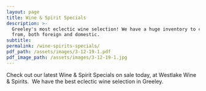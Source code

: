 ```yaml
---
layout: page
title: Wine & Spirit Specials
description: >-
  Greeley's most eclectic wine selection! We have a huge inventory to choose
  from, both foreign and domestic.
subtitle:
permalink: /wine-spirits-specials/
pdf_path: /assets/images/3-12-19-1.pdf
pdf_image_path: /assets/images/3-12-19-1.jpg
---
```


Check out our latest Wine & Spirit Specials on sale today, at Westlake Wine & Spirits.  We have the best eclectic wine selection in Greeley.
